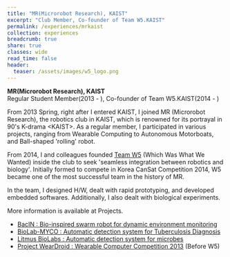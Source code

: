 ```yaml
---
title: "MR(Microrobot Research), KAIST"
excerpt: "Club Member, Co-founder of Team W5.KAIST"
permalink: /experiences/mrkaist
collection: experiences
breadcrumb: true
share: true
classes: wide
read_time: false
header:
  teaser: /assets/images/w5_logo.png
---
```

**MR(Microrobot Research), KAIST**   
Regular Student Member(2013 - ), Co-founder of Team W5.KAIST(2014 - ) 

From 2013 Spring, right after I entered KAIST, I joined MR (Microrobot Research), the robotics club in KAIST, which is renowned for its portrayal in 90's K-drama \<KAIST\>. As a regular member, I participated in various projects, ranging from Wearable Computing to Autonomous Motorboats, and Ball-shaped 'rolling' robot. 

From 2014, I and colleagues founded [Team W5](https://mr.kaist.ac.kr/w5.html) (Which Was What We Wanted) inside the club to seek 'seamless integration between robotics and biology'. Initially formed to compete in Korea CanSat Competition 2014, W5 became one of the most successful team in the history of MR. 

In the team, I designed H/W, dealt with rapid prototyping, and developed embedded softwares. Additionally, I also dealt with biological experiments.

More information is available at Projects.

* [BacIN : Bio-inspired swarm robot for dynamic environment monitoring](/projects/bacin)
* [BioLab-MYCO : Automatic detection system for Tuberculosis Diagnosis](/projects/biolabmyco)
* [Litmus BioLabs : Automatic detection system for microbes](/projects/litmusbiolabs)
* [Project WearDroid : Wearable Computer Competition 2013](/projects/wearable13) (Before W5)